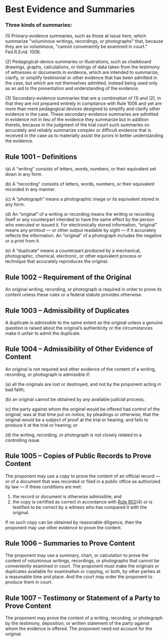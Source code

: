 # Best Evidence and Summaries

### Three kinds of summaries:

(1) Primary-evidence summaries, such as those at issue here, which summarize "voluminous writings, recordings, or photographs" that, because they are so voluminous, "cannot conveniently be examined in court." Fed.R.Evid. 1006.

(2) Pedagogical-device summaries or illustrations, such as chalkboard drawings, graphs, calculations, or listings of data taken from the testimony of witnesses or documents in evidence, which are intended to summarize, clarify, or simplify testimonial or other evidence that has been admitted in the case, but which are not themselves admitted, instead being used only as an aid to the presentation and understanding of the evidence.

(3) Secondary-evidence summaries that are a combination of (1) and (2), in that they are not prepared entirely in compliance with Rule 1006 and yet are more than mere pedagogical devices designed to simplify and clarify other evidence in the case. These secondary-evidence summaries are admitted in evidence not in lieu of the evidence they summarize but in addition thereto, because in the judgment of the trial court such summaries so accurately and reliably summarize complex or difficult evidence that is received in the case as to materially assist the jurors in better understanding the evidence.

## Rule 1001 – Definitions

(a) A “writing” consists of letters, words, numbers, or their equivalent set down in any form.

(b) A “recording” consists of letters, words, numbers, or their equivalent recorded in any manner.

(c) A “photograph” means a photographic image or its equivalent stored in any form.

(d) An “original” of a writing or recording means the writing or recording itself or any counterpart intended to have the same effect by the person who executed or issued it. For electronically stored information, “original” means any printout — or other output readable by sight — if it accurately reflects the information. An “original” of a photograph includes the negative or a print from it.

(e) A “duplicate” means a counterpart produced by a mechanical, photographic, chemical, electronic, or other equivalent process or technique that accurately reproduces the original.

## Rule 1002 – Requirement of the Original

An original writing, recording, or photograph is required in order to prove its content unless these rules or a federal statute provides otherwise.

## Rule 1003 – Admissibility of Duplicates

A duplicate is admissible to the same extent as the original unless a genuine question is raised about the original’s authenticity or the circumstances make it unfair to admit the duplicate.

## Rule 1004 – Admissibility of Other Evidence of Content

An original is not required and other evidence of the content of a writing, recording, or photograph is admissible if:

(a) all the originals are lost or destroyed, and not by the proponent acting in bad faith;

(b) an original cannot be obtained by any available judicial process;

(c) the party against whom the original would be offered had control of the original; was at that time put on notice, by pleadings or otherwise, that the original would be a subject of proof at the trial or hearing; and fails to produce it at the trial or hearing; or

(d) the writing, recording, or photograph is not closely related to a controlling issue.

## Rule 1005 – Copies of Public Records to Prove Content

The proponent may use a copy to prove the content of an official record — or of a document that was recorded or filed in a public office as authorized by law — if these conditions are met:&#x20;

1. the record or document is otherwise admissible; and&#x20;
2. the copy is certified as correct in accordance with [Rule 902](https://www.rulesofevidence.org/article-ix/rule-902/)(4) or is testified to be correct by a witness who has compared it with the original.&#x20;

If no such copy can be obtained by reasonable diligence, then the proponent may use other evidence to prove the content.

## Rule 1006 – Summaries to Prove Content

The proponent may use a summary, chart, or calculation to prove the content of voluminous writings, recordings, or photographs that cannot be conveniently examined in court. The proponent must make the originals or duplicates available for examination or copying, or both, by other parties at a reasonable time and place. And the court may order the proponent to produce them in court.

## Rule 1007 – Testimony or Statement of a Party to Prove Content

The proponent may prove the content of a writing, recording, or photograph by the testimony, deposition, or written statement of the party against whom the evidence is offered. The proponent need not account for the original.
